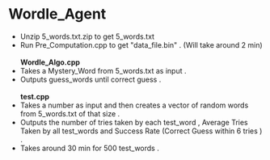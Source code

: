 # Wordle_Agent
* Unzip 5_words.txt.zip to get 5_words.txt
* Run Pre_Computation.cpp to get "data_file.bin" . (Will take around 2 min)<br></br>
<b>Wordle_Algo.cpp</b>
* Takes a Mystery_Word from 5_words.txt as input .
* Outputs guess_words until correct guess .<br></br>
<b>test.cpp</b>
* Takes a number as input and then creates a vector of random words from 5_words.txt of that size .
* Outputs the number of tries taken by each test_word , Average Tries Taken by all test_words and Success Rate (Correct Guess within 6 tries ) .
* Takes around 30 min for 500 test_words .